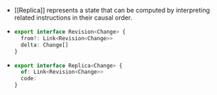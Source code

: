 - [[Replica]] represents a state that can be computed by interpreting related instructions in their causal order.
- ```ts
  export interface Revision<Change> {
    from?: Link<Revision<Change>>
    delta: Change[]
  }
  ```
- ```ts
  export interface Replica<Change> {
    of: Link<Revision<Change>>
    code: 
  }
  ```